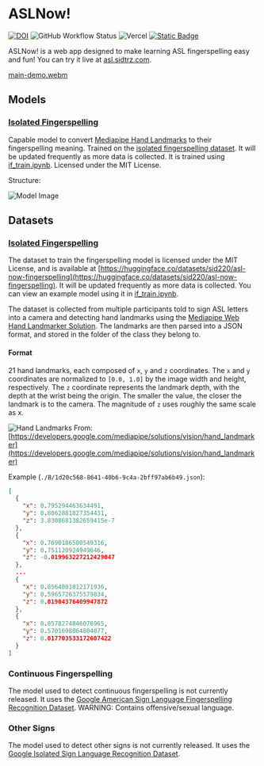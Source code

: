 # ASLNow!

[![DOI](https://img.shields.io/badge/10.57967%2Fhf%2F1516-doi?label=model%20doi&color=blue)](https://doi.org/10.57967/hf/1516) ![GitHub Workflow Status](https://img.shields.io/github/actions/workflow/status/Sid220/asl-now/playwright.yml?logo=github&label=Tests) ![Vercel](https://vercelbadge.vercel.app/api/sid220/asl-now) [![Static Badge](https://img.shields.io/badge/Dataset-HuggingFace?label=HuggingFace)](https://huggingface.co/datasets/sid220/asl-now-fingerspelling)

ASLNow! is a web app designed to make learning ASL fingerspelling easy and fun! You can try it live
at [asl.sidtrz.com](https://asl.sidtrz.com).

[main-demo.webm](https://github.com/Sid220/asl-now/assets/74916637/39410f98-67c5-4983-9b49-dbd0e1cf0e85)

## Models

### [Isolated Fingerspelling](https://huggingface.co/sid220/asl-now-fingerspelling)

Capable model to convert [Mediapipe Hand Landmarks](#format) to their fingerspelling meaning. Trained on the [isolated fingerspelling dataset](#isolated-fingerspelling-1). It will be updated frequently as more data is collected. It is trained using [if_train.ipynb](https://github.com/Sid220/asl-now/blob/main/ml/if_train.ipynb). Licensed under the MIT License.

Structure:

![Model Image](https://huggingface.co/sid220/asl-now-fingerspelling/resolve/main/images/plotted_model.png)

## Datasets

### [Isolated Fingerspelling](https://huggingface.co/datasets/sid220/asl-now-fingerspelling)

The dataset to train the fingerspelling model is licensed under the MIT License, and is available
at [https://huggingface.co/datasets/sid220/asl-now-fingerspelling](https://huggingface.co/datasets/sid220/asl-now-fingerspelling).
It will be updated frequently as more data is collected. You can view an example model using it in [if_train.ipynb](https://github.com/Sid220/asl-now/blob/main/ml/if_train.ipynb).

The dataset is collected from multiple participants told to sign ASL letters into a camera and detecting hand landmarks
using
the [Mediapipe Web Hand Landmarker Solution](https://developers.google.com/mediapipe/solutions/vision/hand_landmarker/web_js).
The landmarks are then parsed into a JSON format, and stored in the folder of the class they belong to.

#### Format

21 hand landmarks, each composed of `x`, `y` and `z` coordinates. The `x` and `y` coordinates are normalized
to `[0.0, 1.0]` by the
image width and height, respectively. The `z` coordinate represents the landmark depth, with the depth at the wrist
being
the origin. The smaller the value, the closer the landmark is to the camera. The magnitude of `z` uses roughly the same
scale as x.

![Hand Landmarks](https://developers.google.com/static/mediapipe/images/solutions/hand-landmarks.png)
From: [https://developers.google.com/mediapipe/solutions/vision/hand_landmarker](https://developers.google.com/mediapipe/solutions/vision/hand_landmarker)

Example (`./B/1d20c568-8641-40b6-9c4a-2bff97ab6b49.json`):

```json
[
  {
    "x": 0.795294463634491,
    "y": 0.8062881827354431,
    "z": 3.8308681382659415e-7
  },
  {
    "x": 0.7690186500549316,
    "y": 0.751120924949646,
    "z": -0.019963227212429047
  },
  ...
  {
    "x": 0.8564801812171936,
    "y": 0.5965726375579834,
    "z": 0.01904376409947872
  },
  {
    "x": 0.8578274846076965,
    "y": 0.5701698064804077,
    "z": 0.017703533172607422
  }
]
```

### Continuous Fingerspelling

The model used to detect continuous fingerspelling is not currently released. It uses
the [Google American Sign Language Fingerspelling Recognition Dataset](https://www.kaggle.com/competitions/asl-fingerspelling).
WARNING: Contains offensive/sexual language.

### Other Signs

The model used to detect other signs is not currently released. It uses
the [Google Isolated Sign Language Recognition Dataset](https://www.kaggle.com/competitions/asl-signs).
